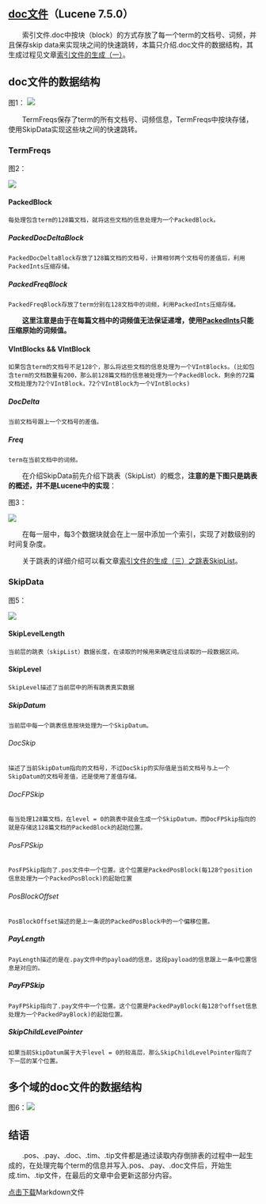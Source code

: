 ## [doc文件](https://www.amazingkoala.com.cn/Lucene/suoyinwenjian/)（Lucene 7.5.0）

&emsp;&emsp;索引文件.doc中按块（block）的方式存放了每一个term的文档号、词频，并且保存skip data来实现块之间的快速跳转，本篇只介绍.doc文件的数据结构，其生成过程见文章[索引文件的生成（一）](https://www.amazingkoala.com.cn/Lucene/Index/2019/1226/121.html)。

## doc文件的数据结构

图1：
<img src="doc-image/1.png">

&emsp;&emsp;TermFreqs保存了term的所有文档号、词频信息，TermFreqs中按块存储，使用SkipData实现这些块之间的快速跳转。

### TermFreqs

图2：

<img src="doc-image/2.png">

#### PackedBlock

```text
每处理包含term的128篇文档，就将这些文档的信息处理为一个PackedBlock。
```

##### PackedDocDeltaBlock

```text
PackedDocDeltaBlock存放了128篇文档的文档号，计算相邻两个文档号的差值后，利用PackedInts压缩存储。
```

##### PackedFreqBlock

```text
PackedFreqBlock存放了term分别在128文档中的词频，利用PackedInts压缩存储。
```

&emsp;&emsp;**这里注意是由于在每篇文档中的词频值无法保证递增，使用[PackedInts](https://www.amazingkoala.com.cn/Lucene/yasuocunchu/2019/1217/118.html)只能压缩原始的词频值。**

#### VIntBlocks && VIntBlock

```text
如果包含term的文档号不足128个，那么将这些文档的信息处理为一个VIntBlocks。(比如包含term的文档数量有200，那么前128篇文档的信息被处理为一个PackedBlock，剩余的72篇文档处理为72个VIntBlock，72个VIntBlock为一个VIntBlocks)
```

##### DocDelta

```text
当前文档号跟上一个文档号的差值。
```

##### Freq

```text
term在当前文档中的词频。
```

&emsp;&emsp;在介绍SkipData前先介绍下跳表（SkipList）的概念，**注意的是下图只是跳表的概述，并不是Lucene中的实现**：

图3：

<img src="doc-image/3.png">

&emsp;&emsp;在每一层中，每3个数据块就会在上一层中添加一个索引，实现了对数级别的时间复杂度。

&emsp;&emsp;关于跳表的详细介绍可以看文章[索引文件的生成（三）之跳表SkipList](https://www.amazingkoala.com.cn/Lucene/Index/2020/0103/123.html)。

### SkipData

图5：

<img src="doc-image/5.png">

#### SkipLevelLength

```text
当前层的跳表（skipList）数据长度，在读取的时候用来确定往后读取的一段数据区间。
```

#### SkipLevel

```text
SkipLevel描述了当前层中的所有跳表真实数据
```

##### SkipDatum

```text
当前层中每一个跳表信息按块处理为一个SkipDatum。
```

###### DocSkip

```text
描述了当前SkipDatum指向的文档号，不过DocSkip的实际值是当前文档号与上一个SkipDatum的文档号差值，还是使用了差值存储。
```

###### DocFPSkip

```text
每当处理128篇文档，在level = 0的跳表中就会生成一个SkipDatum，而DocFPSkip指向的就是存储这128篇文档的PackedBlock的起始位置。
```

###### PosFPSkip

```text
PosFPSkip指向了.pos文件中一个位置。这个位置是PackedPosBlock(每128个position信息处理为一个PackedPosBlock)的起始位置
```

###### PosBlockOffset

```text
PosBlockOffset描述的是上一条说的PackedPosBlock中的一个偏移位置。
```

##### PayLength

```text
PayLength描述的是在.pay文件中的payload的信息，这段payload的信息跟上一条中位置信息是对应的。
```

##### PayFPSkip

```text
PayFPSkip指向了.pay文件中一个位置。这个位置是PackedPayBlock(每128个offset信息处理为一个PackedPayBlock)的起始位置。
```

##### SkipChildLevelPointer

```text
如果当前SkipDatum属于大于level = 0的较高层，那么SkipChildLevelPointer指向了下一层的某个位置。
```

## 多个域的doc文件的数据结构

图6：<img src="doc-image/6.png">


## 结语
&emsp;&emsp;.pos、.pay、.doc、.tim、.tip文件都是通过读取内存倒排表的过程中一起生成的，在处理完每个term的信息并写入.pos、.pay、.doc文件后，开始生成.tim、.tip文件，在最后的文章中会更新这部分内容。

[点击下载](http://www.amazingkoala.com.cn/attachment/Lucene/%E7%B4%A2%E5%BC%95%E6%96%87%E4%BB%B6/doc.zip)Markdown文件